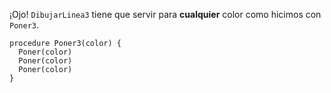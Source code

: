 ¡Ojo! `DibujarLinea3` tiene que servir para **cualquier** color como hicimos con `Poner3`.

```
procedure Poner3(color) {
  Poner(color)
  Poner(color)
  Poner(color)
}
```
